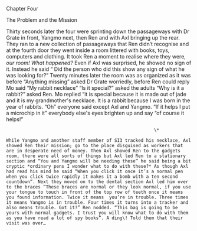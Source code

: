  

Chapter Four

The Problem and the Mission

Thirty seconds later the four were sprinting down the passageways with Dr Grate in front, Yangmo next, then Ren and with Axl bringing up the rear. They ran to a new collection of passageways that Ren didn’t recognise and at the fourth door they went inside a room littered with books, toys, computers and clothing. It took Ren a moment to realise where they were, *our room\! What happened?* Even if Axl was surprised, he showed no sign of it. Instead he said “ Did the person who did this show any sign of what he was looking for?” Twenty minutes later the room was as organized as it was before “Anything missing” asked Dr Grate worriedly, before Ren could reply Mo said “My rabbit necklace” “Is it special?” asked the adults “Why is it a rabbit?” asked Ren. Mo replied “it is special because it is made out of jade and it is my grandmother's necklace. It is a rabbit because I was born in the year of rabbits. “Oh” everyone said except Axl and Yangmo. “If it helps I put a microchip in it” everybody else's eyes brighten up and say “of course it helps\!”

                                                            \*

	While Yangmo and another staff member of SI3 tracked his necklace, Axl showed Ren their mission; go to the place disguised as workers that are in desperate need of money. Then Axl showed Ren to the gadgets room, there were all sorts of things but Axl led Ren to a stationary section and “You and Yangmo will be needing these” he said being a bit cryptic *ordinary pens I wonder what to do with these?* As though Axl had read his mind he said “When you click it once it’s a normal pen when you click twice rapidly it makes it a bomb with a ten second countdown”. Next they moved on to the dental section Axl led him over to the braces “These braces are normal or they look normal, if you use your tongue to touch in front of the top row of teeth once it means you found information. Twice it means  you’re in trouble. Three times it means Yangmo is in trouble. Four times it turns into a tracker and also means trouble. Got it?” Ren nodded. “This bag is going to be yours with normal gadgets. I trust you will know what to do with them as you have read a lot of spy books”. A ding\! Told them that their visit was over…
